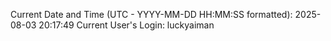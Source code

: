 Current Date and Time (UTC - YYYY-MM-DD HH:MM:SS formatted): 2025-08-03 20:17:49
Current User's Login: luckyaiman
